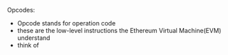 
Opcodes: 

- Opcode stands for operation code 
- these are the low-level instructions the Ethereum Virtual Machine(EVM) understand 
- think of 